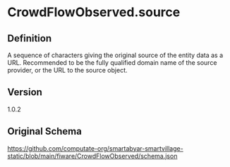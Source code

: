 # CrowdFlowObserved.source

## Definition
A sequence of characters giving the original source of the entity data as a URL. Recommended to be the fully qualified domain name of the source provider, or the URL to the source object.

## Version
1.0.2

## Original Schema
https://github.com/computate-org/smartabyar-smartvillage-static/blob/main/fiware/CrowdFlowObserved/schema.json
